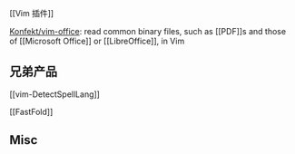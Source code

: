 

[[Vim 插件]]


[Konfekt/vim-office](https://github.com/Konfekt/vim-office): read common binary files, such as [[PDF]]s and those of [[Microsoft Office]] or [[LibreOffice]], in Vim


## 兄弟产品

[[vim-DetectSpellLang]]

[[FastFold]]





## Misc





